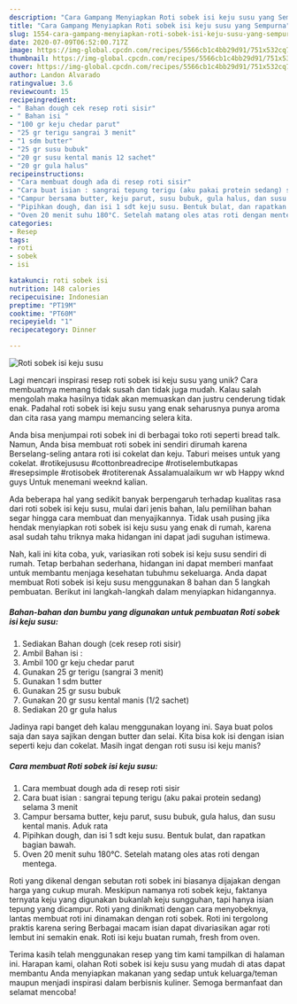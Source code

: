 ```yaml
---
description: "Cara Gampang Menyiapkan Roti sobek isi keju susu yang Sempurna"
title: "Cara Gampang Menyiapkan Roti sobek isi keju susu yang Sempurna"
slug: 1554-cara-gampang-menyiapkan-roti-sobek-isi-keju-susu-yang-sempurna
date: 2020-07-09T06:52:00.717Z
image: https://img-global.cpcdn.com/recipes/5566cb1c4bb29d91/751x532cq70/roti-sobek-isi-keju-susu-foto-resep-utama.jpg
thumbnail: https://img-global.cpcdn.com/recipes/5566cb1c4bb29d91/751x532cq70/roti-sobek-isi-keju-susu-foto-resep-utama.jpg
cover: https://img-global.cpcdn.com/recipes/5566cb1c4bb29d91/751x532cq70/roti-sobek-isi-keju-susu-foto-resep-utama.jpg
author: Landon Alvarado
ratingvalue: 3.6
reviewcount: 15
recipeingredient:
- " Bahan dough cek resep roti sisir"
- " Bahan isi "
- "100 gr keju chedar parut"
- "25 gr terigu sangrai 3 menit"
- "1 sdm butter"
- "25 gr susu bubuk"
- "20 gr susu kental manis 12 sachet"
- "20 gr gula halus"
recipeinstructions:
- "Cara membuat dough ada di resep roti sisir"
- "Cara buat isian : sangrai tepung terigu (aku pakai protein sedang) selama 3 menit"
- "Campur bersama butter, keju parut, susu bubuk, gula halus, dan susu kental manis. Aduk rata"
- "Pipihkan dough, dan isi 1 sdt keju susu. Bentuk bulat, dan rapatkan bagian bawah."
- "Oven 20 menit suhu 180°C. Setelah matang oles atas roti dengan mentega."
categories:
- Resep
tags:
- roti
- sobek
- isi

katakunci: roti sobek isi 
nutrition: 148 calories
recipecuisine: Indonesian
preptime: "PT19M"
cooktime: "PT60M"
recipeyield: "1"
recipecategory: Dinner

---
```



![Roti sobek isi keju susu](https://img-global.cpcdn.com/recipes/5566cb1c4bb29d91/751x532cq70/roti-sobek-isi-keju-susu-foto-resep-utama.jpg)

Lagi mencari inspirasi resep roti sobek isi keju susu yang unik? Cara membuatnya memang tidak susah dan tidak juga mudah. Kalau salah mengolah maka hasilnya tidak akan memuaskan dan justru cenderung tidak enak. Padahal roti sobek isi keju susu yang enak seharusnya punya aroma dan cita rasa yang mampu memancing selera kita.

Anda bisa menjumpai roti sobek ini di berbagai toko roti seperti bread talk. Namun, Anda bisa membuat roti sobek ini sendiri dirumah karena Berselang-seling antara roti isi cokelat dan keju. Taburi meises untuk yang cokelat. #rotikejususu #cottonbreadrecipe #rotiselembutkapas #resepsimple #rotisobek #rotiterenak Assalamualaikum wr wb Happy wknd guys Untuk menemani weeknd kalian.

Ada beberapa hal yang sedikit banyak berpengaruh terhadap kualitas rasa dari roti sobek isi keju susu, mulai dari jenis bahan, lalu pemilihan bahan segar hingga cara membuat dan menyajikannya. Tidak usah pusing jika hendak menyiapkan roti sobek isi keju susu yang enak di rumah, karena asal sudah tahu triknya maka hidangan ini dapat jadi suguhan istimewa.


Nah, kali ini kita coba, yuk, variasikan roti sobek isi keju susu sendiri di rumah. Tetap berbahan sederhana, hidangan ini dapat memberi manfaat untuk membantu menjaga kesehatan tubuhmu sekeluarga. Anda dapat membuat Roti sobek isi keju susu menggunakan 8 bahan dan 5 langkah pembuatan. Berikut ini langkah-langkah dalam menyiapkan hidangannya.

<!--inarticleads1-->

##### Bahan-bahan dan bumbu yang digunakan untuk pembuatan Roti sobek isi keju susu:

1. Sediakan  Bahan dough (cek resep roti sisir)
1. Ambil  Bahan isi :
1. Ambil 100 gr keju chedar parut
1. Gunakan 25 gr terigu (sangrai 3 menit)
1. Gunakan 1 sdm butter
1. Gunakan 25 gr susu bubuk
1. Gunakan 20 gr susu kental manis (1/2 sachet)
1. Sediakan 20 gr gula halus


Jadinya rapi banget deh kalau menggunakan loyang ini. Saya buat polos saja dan saya sajikan dengan butter dan selai. Kita bisa kok isi dengan isian seperti keju dan cokelat. Masih ingat dengan roti susu isi keju manis? 

<!--inarticleads2-->

##### Cara membuat Roti sobek isi keju susu:

1. Cara membuat dough ada di resep roti sisir
1. Cara buat isian : sangrai tepung terigu (aku pakai protein sedang) selama 3 menit
1. Campur bersama butter, keju parut, susu bubuk, gula halus, dan susu kental manis. Aduk rata
1. Pipihkan dough, dan isi 1 sdt keju susu. Bentuk bulat, dan rapatkan bagian bawah.
1. Oven 20 menit suhu 180°C. Setelah matang oles atas roti dengan mentega.


Roti yang dikenal dengan sebutan roti sobek ini biasanya dijajakan dengan harga yang cukup murah. Meskipun namanya roti sobek keju, faktanya ternyata keju yang digunakan bukanlah keju sungguhan, tapi hanya isian tepung yang dicampur. Roti yang dinikmati dengan cara menyobeknya, lantas membuat roti ini dinamakan dengan roti sobek. Roti ini tergolong praktis karena sering Berbagai macam isian dapat divariasikan agar roti lembut ini semakin enak. Roti isi keju buatan rumah, fresh from oven. 

Terima kasih telah menggunakan resep yang tim kami tampilkan di halaman ini. Harapan kami, olahan Roti sobek isi keju susu yang mudah di atas dapat membantu Anda menyiapkan makanan yang sedap untuk keluarga/teman maupun menjadi inspirasi dalam berbisnis kuliner. Semoga bermanfaat dan selamat mencoba!
